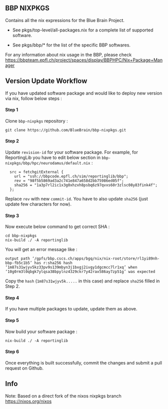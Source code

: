 ## BBP NIXPKGS 

Contains all the nix expressions for the Blue Brain Project.

* See pkgs/top-level/all-packages.nix for a complete list of supported software.

* See pkgs/bbp/* for the list of the specific BBP softwares.


For any information about nix usage in the BBP, please check https://bbpteam.epfl.ch/project/spaces/display/BBPHPC/Nix+Package+Manager


## Version Update Workflow

If you have updated software package and would like to deploy new version via nix, follow below steps :

#### Step 1
Clone `bbp-nixpkgs` repository :
```
git clone https://github.com/BlueBrain/bbp-nixpkgs.git
```

#### Step 2
Update `revision-id` for your software package. For example, for ReportingLib you have to edit below section in `bbp-nixpkgs/bbp/hpc/neurodamus/default.nix` :
```
  src = fetchgitExternal {
    url = "ssh://bbpcode.epfl.ch/sim/reportinglib/bbp";
    rev = "98f5b5869ad3a2c741e847a658d2bb75986ed05f";
    sha256 = "1a3p7rl2ic1x3g0xhzxh8psbq6z97qvxs60r3zlsc08y83fink4f";
  };
```
Replace `rev` with new `commit-id`. You have to also update `sha256` (just update few characters for now).

#### Step 3

Now execute below command to get correct SHA :
```
cd bbp-nixpkgs
nix-build ./ -A reportinglib
```

You will get an error message like :
```
output path ‘/gpfs/bbp.cscs.ch/apps/bgq/nix/nix-root/store/rl1yi89nh-bbp-fb5c1b5’ has r:sha256 hash ‘1m87s31wjyv5kz33pv9s139mbyn3j1bxgj2ivgy1dgcmcc7lr1xq’ when ‘10g0rm3l0qbgk7ylqsa38bpylnz4329ckr7y42rax586ay7zp51g’ was expected
```
Copy the `hash` (`1m87s31wjyv5k.....` in this case) and replace `sha256` filled in Step 2.

#### Step 4

If you have multiple packages to update, update them as above.

#### Step 5

Now build your software package :

```
nix-build ./ -A reportinglib
```

#### Step 6

Once everything is built successfully, commit the changes and submit a pull request on Github.


## Info

Note: Based on a direct fork of the nixos nixpkgs branch https://nixos.org/nixos
